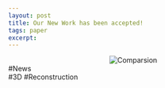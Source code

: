 ```yaml
---
layout: post
title: Our New Work has been accepted!
tags: paper
excerpt: 
---
```


<div align="center">
  <img src="{{ site.baseurl }}/images/Generics&Template/Comparison.png" alt="Comparsion"/>
</div>
<div class="tooltip-container-blue">
  <span class="text-orange">#News</span>
</div><div class="tooltip-container-red"><span class="text-red">#3D</span> <span class="text-red">#Reconstruction</span></div>
